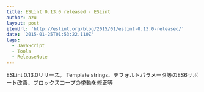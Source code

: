 ```yaml
---
title: ESLint 0.13.0 released - ESLint
author: azu
layout: post
itemUrl: 'http://eslint.org/blog/2015/01/eslint-0.13.0-released/'
date: '2015-01-25T01:53:22.110Z'
tags:
  - JavaScript
  - Tools
  - ReleaseNote
---
```

ESLint 0.13.0リリース。
Template strings、デフォルトパラメータ等のES6サポート改善、ブロックスコープの挙動を修正等
